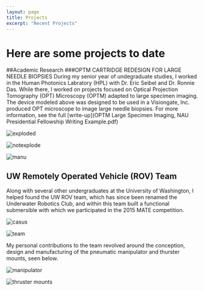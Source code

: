 ```yaml
---
layout: page
title: Projects
excerpt: "Recent Projects"
---
```


# Here are some projects to date 

##Academic Research
###OPTM CARTRIDGE REDESIGN FOR LARGE NEEDLE BIOPSIES
During my senior year of undegraduate studies, I worked in the Human Photonics Labratory (HPL) with Dr. Eric Seibel and Dr. Ronnie Das. While there, I worked on projects focused on Optical Projection Tomography (OPT) Microscopy (OPTM) adapted to large specimen imaging. The device modeled above was designed to be used in a Visiongate, Inc. produced OPT microscope to image large needle biopsies. For more information, see the full [write-up](OPTM Large Specimen Imaging, NAU Presidential Fellowship Writing Example.pdf)

![exploded](exploded,iso,rendered.jpg)

![notexplode](iso2,+nr.png)

![manu](acad_research_optm_cartridge.jpg)

## UW Remotely Operated Vehicle (ROV) Team 
Along with several other undergraduates at the University of Washington, I helped found the UW ROV team, which has since been renamed the Underwater Robotics Club, and within this team built a functional submersible with which we participated in the 2015 MATE competition. 

![casus](casus.jpg)

![team](casus_team.jpg)

My personal contributions to the team revolved around the conception, design and manufacturing of the pneumatic manipulator and thurster mounts, seen below. 

![manipulator](ROV_gripper1.jpg)

![thruster mounts](gripper+thursters.jpg)